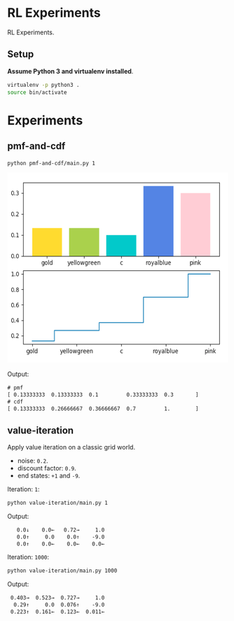 # RL Experiments
RL Experiments.

## Setup
**Assume Python 3 and virtualenv installed**.

```sh
virtualenv -p python3 .
source bin/activate
```

# Experiments


## pmf-and-cdf

```sh
python pmf-and-cdf/main.py 1
```

<img src="_assets/pmf-and-cdf.png" width="558" height="435">

Output:
```
# pmf
[ 0.13333333  0.13333333  0.1         0.33333333  0.3       ]
# cdf
[ 0.13333333  0.26666667  0.36666667  0.7         1.        ]
```

## value-iteration
Apply value iteration on a classic grid world.

* noise: `0.2`.
* discount factor: `0.9`.
* end states: `+1` and `-9`.

Iteration: `1`:
```sh
python value-iteration/main.py 1
```

Output:
```
   0.0↓    0.0←   0.72→     1.0
   0.0↑     0.0    0.0↑    -9.0
   0.0↑    0.0←    0.0←    0.0←
```

Iteration: `1000`:
```sh
python value-iteration/main.py 1000
```

Output:
```
 0.403→  0.523→  0.727→     1.0
  0.29↑     0.0  0.076↑    -9.0
 0.223↑  0.161←  0.123←  0.011←
```
